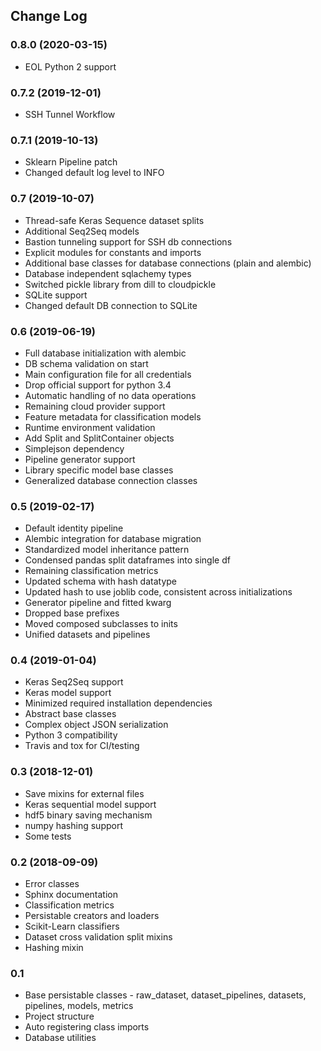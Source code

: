## Change Log


### 0.8.0 (2020-03-15)
- EOL Python 2 support

### 0.7.2 (2019-12-01)
- SSH Tunnel Workflow

### 0.7.1 (2019-10-13)
- Sklearn Pipeline patch
- Changed default log level to INFO

### 0.7 (2019-10-07)
- Thread-safe Keras Sequence dataset splits
- Additional Seq2Seq models
- Bastion tunneling support for SSH db connections
- Explicit modules for constants and imports
- Additional base classes for database connections (plain and alembic)
- Database independent sqlachemy types
- Switched pickle library from dill to cloudpickle
- SQLite support
- Changed default DB connection to SQLite

### 0.6 (2019-06-19)
- Full database initialization with alembic
- DB schema validation on start
- Main configuration file for all credentials
- Drop official support for python 3.4
- Automatic handling of no data operations
- Remaining cloud provider support
- Feature metadata for classification models
- Runtime environment validation
- Add Split and SplitContainer objects
- Simplejson dependency
- Pipeline generator support
- Library specific model base classes
- Generalized database connection classes

### 0.5 (2019-02-17)
- Default identity pipeline
- Alembic integration for database migration
- Standardized model inheritance pattern
- Condensed pandas split dataframes into single df
- Remaining classification metrics
- Updated schema with hash datatype
- Updated hash to use joblib code, consistent across initializations
- Generator pipeline and fitted kwarg
- Dropped base prefixes
- Moved composed subclasses to inits
- Unified datasets and pipelines

### 0.4 (2019-01-04)
- Keras Seq2Seq support
- Keras model support
- Minimized required installation dependencies
- Abstract base classes
- Complex object JSON serialization
- Python 3 compatibility
- Travis and tox for CI/testing

### 0.3 (2018-12-01)
- Save mixins for external files
- Keras sequential model support
- hdf5 binary saving mechanism
- numpy hashing support
- Some tests

### 0.2 (2018-09-09)
- Error classes
- Sphinx documentation
- Classification metrics
- Persistable creators and loaders
- Scikit-Learn classifiers
- Dataset cross validation split mixins
- Hashing mixin

### 0.1
- Base persistable classes - raw_dataset, dataset_pipelines, datasets, pipelines, models, metrics
- Project structure
- Auto registering class imports
- Database utilities

